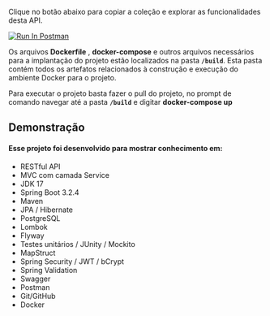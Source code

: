 Clique no botão abaixo para copiar a coleção e explorar as funcionalidades desta API.

[![Run In Postman](https://run.pstmn.io/button.svg)](https://god.gw.postman.com/run-collection/21301645-2f43a379-bc76-48ba-aa73-b41819f22da8?action=collection%2Ffork&source=rip_markdown&collection-url=entityId%3D21301645-2f43a379-bc76-48ba-aa73-b41819f22da8%26entityType%3Dcollection%26workspaceId%3Db774689e-26db-48cc-937f-3d49e6f8f8b8)


Os arquivos **Dockerfile** , **docker-compose** e outros arquivos necessários para a implantação do projeto estão localizados na pasta **`/build`**. Esta pasta contém todos os artefatos relacionados à construção e execução do ambiente Docker para o projeto.


Para executar o projeto basta fazer o pull do projeto, no prompt de comando navegar até a pasta **`/build`** e digitar **docker-compose up**


## Demonstração
#### Esse projeto foi desenvolvido para mostrar conhecimento em:
- RESTful API
- MVC com camada Service
- JDK 17
- Spring Boot 3.2.4
- Maven
- JPA / Hibernate
- PostgreSQL
- Lombok
- Flyway
- Testes unitários / JUnity / Mockito
- MapStruct
- Spring Security / JWT / bCrypt
- Spring Validation
- Swagger
- Postman
- Git/GitHub
- Docker